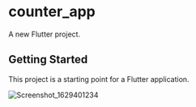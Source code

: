 # counter_app

A new Flutter project.

## Getting Started

This project is a starting point for a Flutter application.

![Screenshot_1629401234](https://user-images.githubusercontent.com/71354279/130141214-dc914d19-697d-4bd6-ad1d-42ef15596685.jpg)
